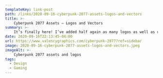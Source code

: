 ```yaml
---
templateKey: link-post
path: /links/2020-09-16-cyberpunk-2077-assets-logos-and-vectors
title: >-
    Cyberpunk 2077 Assets — Logos and Vectors
summary: >-
    It’s finally here! I’ve added half again as many logos as well as updated many existing logos as new reference material has surfaced. I’ve put in quite a few hours, scouring for typefaces that may or may not exist, giving up and making things from scratch, and of course, finding that perfect reference to make something perfect. 
date: 2020-09-16T22:13:45-04:00
url: https://www.valencygraphics.com/cyberpunk-2077?ref=sidebar
image: 2020-09-16-cyberpunk-2077-assets-logos-and-vectors.jpeg
imageAlt: >-
    Cyberpunk 2077 assets and logos
tags:
  - Design
  - Gaming
---
```

